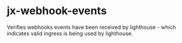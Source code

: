 # jx-webhook-events

Verifies webhooks events have been received by lighthouse - which indicates valid ingress is being used by lighthouse.